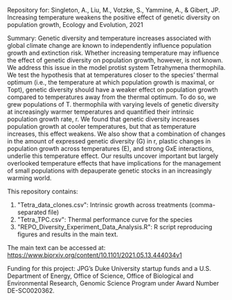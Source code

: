 Repository for: Singleton, A., Liu, M., Votzke, S., Yammine, A., & Gibert, JP. Increasing temperature weakens the positive effect of genetic diversity on population growth, Ecology and Evolution, 2021

Summary:
Genetic diversity and temperature increases associated with global climate change are known to independently influence population growth and extinction risk. Whether increasing temperature may influence the effect of genetic diversity on population growth, however, is not known. We address this issue in the model protist system Tetrahymena thermophila. We test the hypothesis that at temperatures closer to the species’ thermal optimum (i.e., the temperature at which population growth is maximal, or Topt), genetic diversity should have a weaker effect on population growth compared to temperatures away from the thermal optimum. To do so, we grew populations of T. thermophila with varying levels of genetic diversity at increasingly warmer temperatures and quantified their intrinsic population growth rate, r. We found that genetic diversity increases population growth at cooler temperatures, but that as temperature increases, this effect weakens. We also show that a combination of changes in the amount of expressed genetic diversity (G) in r, plastic changes in population growth across temperatures (E), and strong GxE interactions, underlie this temperature effect. Our results uncover important but largely overlooked temperature effects that have implications for the management of small populations with depauperate genetic stocks in an increasingly warming world. 

This repository contains:

1) "Tetra_data_clones.csv": Intrinsic growth across treatments (comma-separated file)
2) "Tetra_TPC.csv": Thermal performance curve for the species
3) "REPO_Diversity_Experiment_Data_Analysis.R": R script reproducing figures and results in the main text.

The main text can be accessed at: https://www.biorxiv.org/content/10.1101/2021.05.13.444034v1 


Funding for this project: JPG’s Duke University startup funds and a U.S. Department of Energy, Office of Science, Office of Biological and Environmental Research, Genomic Science Program under Award Number DE-SC0020362.


